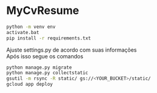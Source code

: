# MyCvResume

```sh
python -m venv env
activate.bat
pip install -r requirements.txt
```
Ajuste settings.py de acordo com suas informações\
Após isso segue os comandos

```sh
python manage.py migrate
python manage.py collectstatic
gsutil -m rsync -R static/ gs://<YOUR_BUCKET>/static/
gcloud app deploy
```
